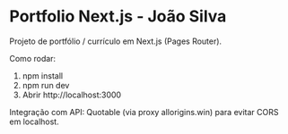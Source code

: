 # Portfolio Next.js - João Silva

Projeto de portfólio / currículo em Next.js (Pages Router).

Como rodar:
1. npm install
2. npm run dev
3. Abrir http://localhost:3000

Integração com API: Quotable (via proxy allorigins.win) para evitar CORS em localhost.

